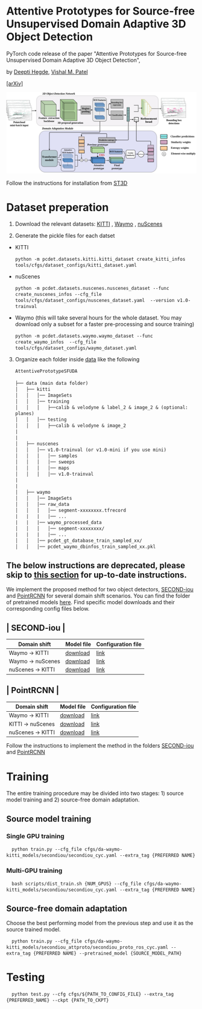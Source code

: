 # Attentive Prototypes for Source-free Unsupervised Domain Adaptive 3D Object Detection

PyTorch code release of the paper "Attentive Prototypes for Source-free Unsupervised Domain Adaptive 3D Object Detection",

by [Deepti Hegde](https://deeptibhegde.github.io), [Vishal M. Patel](https://engineering.jhu.edu/vpatel36/sciencex_teams/vishalpatel/)

[[arXiv]](https://arxiv.org/abs/2111.15656)

![image](/imgs/main_final_2.drawio.jpg)



Follow the instructions for installation from [ST3D](https://github.com/CVMI-Lab/ST3D)

# Dataset preperation

1. Download the relevant datasets: [KITTI](http://www.cvlibs.net/datasets/kitti/eval_object.php?obj_benchmark=3d) , [Waymo](https://waymo.com/intl/en_us/dataset-download-terms/) , [nuScenes](https://www.nuscenes.org/download)

2. Generate the pickle files for each datset

  - KITTI 
      
      ```
      python -m pcdet.datasets.kitti.kitti_dataset create_kitti_infos tools/cfgs/dataset_configs/kitti_dataset.yaml
      ```
  
  
  - nuScenes
  
      ```
      python -m pcdet.datasets.nuscenes.nuscenes_dataset --func create_nuscenes_infos --cfg_file tools/cfgs/dataset_configs/nuscenes_dataset.yaml  --version v1.0-trainval
      ```
  
  - Waymo (this will take several hours for the whole dataset. You may download only a subset for a faster pre-processing and source training)
  
      ```
      python -m pcdet.datasets.waymo.waymo_dataset --func create_waymo_infos  --cfg_file tools/cfgs/dataset_configs/waymo_dataset.yaml
      ```

3. Organize each folder inside [data](/data/) like the following


    ```
    AttentivePrototypeSFUDA
    
    ├── data (main data folder)
    │   ├── kitti
    │   │   │── ImageSets
    │   │   │── training
    │   │   │   ├──calib & velodyne & label_2 & image_2 & (optional: planes)
    │   │   │── testing
    │   │   │   ├──calib & velodyne & image_2
    |
    |
    │   ├── nuscenes
    │   │   │── v1.0-trainval (or v1.0-mini if you use mini)
    │   │   │   │── samples
    │   │   │   │── sweeps
    │   │   │   │── maps
    │   │   │   │── v1.0-trainval  
    |
    |
    │   ├── waymo
    │   │   │── ImageSets
    │   │   │── raw_data
    │   │   │   │── segment-xxxxxxxx.tfrecord
    |   |   |   |── ...
    |   |   |── waymo_processed_data
    │   │   │   │── segment-xxxxxxxx/
    |   |   |   |── ...
    │   │   │── pcdet_gt_database_train_sampled_xx/
    │   │   │── pcdet_waymo_dbinfos_train_sampled_xx.pkl  
    
    ```
## The below instructions are deprecated, please skip to [this section]([#Training](https://github.com/deeptibhegde/AttentivePrototypeSFUDA/edit/main/README.md#training))  for up-to-date instructions.

We implement the proposed method for two object detectors, [SECOND-iou](/secondiou/) and [PointRCNN](/pointrcnn/) for several domain shift scenarios. You can find the folder of pretrained models [here](https://drive.google.com/drive/folders/1nbh1LdYdNdinYg0xP4MPreW-RkaGznNE?usp=sharing). Find specific model downloads and their corresponding config files below.


| SECOND-iou |
-------------------------------------------------
| Domain shift | Model file  | Configuration file |
| ----------- | ----------- | -------------------|
| Waymo  -> KITTI| [download](https://drive.google.com/file/d/1X58-Lfiyv9j8ORycQLXEWyYox4SYFuVt/view?usp=sharing) | [link](SECOND-iou/tools/cfgs/kitti_models/secondiou_oracle_ros.yaml) |
|  Waymo  -> nuScenes | [download](https://drive.google.com/file/d/1HWpPGZLuB76C979QnfjWDJOGG_0_PhaS/view?usp=sharing)        | [link](SECOND-iou/tools/cfgs/nuscenes_models/secondiou_car_oracle.yaml) |
|  nuScenes -> KITTI| [download](https://drive.google.com/file/d/1QSPyY8FjgjbMw1GlVmpGx6RThP2bQXDK/view?usp=sharing)        | [link](SECOND-iou/tools/cfgs/kitti_models/secondiou_oracle_ros.yaml) |




| PointRCNN |
--------------------------------------------------
| Domain shift | Model file  | Configuration file |
| ----------- | ----------- | -------------------|
| Waymo  -> KITTI| [download](https://drive.google.com/file/d/1O4bhgdlqkgYIXY2aEYRLejbWnWwPbvfv/view?usp=sharing)       | [link](PointRCNN/pointrcnn_attention/tools/cfgs/default.yaml) |
|  KITTI  -> nuScenes | [download](https://drive.google.com/file/d/1bvdmnSQPEds2St9g7QJnJkkcUyY2Ye8V/view?usp=sharing)        | [link](PointRCNN/pointrcnn_attention/tools/cfgs/default.yaml) |
|  nuScenes -> KITTI| [download](https://drive.google.com/file/d/1VptyJk3j62s22IP_3R9SzBoWhErz07Ov/view?usp=sharing)        | [link](PointRCNN/pointrcnn_attention/tools/cfgs/default.yaml) |


Follow the instructions to implement the method in the folders [SECOND-iou](SECOND-iou/README.md) and [PointRCNN](PointRCNN/README.md)




# Training

The entire training procedure may be divided into two stages: 1) source model training and 2) source-free domain adaptation. 

## Source model training

### Single GPU training
  ```
    python train.py --cfg_file cfgs/da-waymo-kitti_models/secondiou/secondiou_cyc.yaml --extra_tag {PREFERRED NAME}
  ```
### Multi-GPU training
  ```
    bash scripts/dist_train.sh {NUM_GPUS} --cfg_file cfgs/da-waymo-kitti_models/secondiou/secondiou_cyc.yaml --extra_tag {PREFERRED NAME}
  ```

## Source-free domain adaptation

Choose the best performing model from the previous step and use it as the source trained model. 
  ```
    python train.py --cfg_file cfgs/da-waymo-kitti_models/secondiou_attproto/secondiou_proto_ros_cyc.yaml --extra_tag {PREFERRED NAME} --pretrained_model {SOURCE_MODEL_PATH}
  ```

# Testing

  ```
    python test.py --cfg cfgs/${PATH_TO_CONFIG_FILE} --extra_tag {PREFERRED_NAME} --ckpt {PATH_TO_CKPT}
  ```
